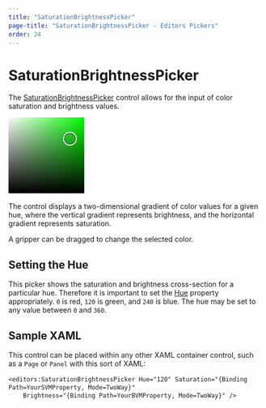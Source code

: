 ```yaml
---
title: "SaturationBrightnessPicker"
page-title: "SaturationBrightnessPicker - Editors Pickers"
order: 24
---
```

# SaturationBrightnessPicker

The [SaturationBrightnessPicker](xref:@ActiproUIRoot.Controls.Editors.SaturationBrightnessPicker) control allows for the input of color saturation and brightness values.

![Screenshot](../images/saturationbrightness.png)

The control displays a two-dimensional gradient of color values for a given hue, where the vertical gradient represents brightness, and the horizontal gradient represents saturation.

A gripper can be dragged to change the selected color.

## Setting the Hue

This picker shows the saturation and brightness cross-section for a particular hue.  Therefore it is important to set the [Hue](xref:@ActiproUIRoot.Controls.Editors.SaturationBrightnessPicker.Hue) property appropriately. `0` is red, `120` is green, and `240` is blue.  The hue may be set to any value between `0` and `360`.

## Sample XAML

This control can be placed within any other XAML container control, such as a `Page` or `Panel` with this sort of XAML:

```xaml
<editors:SaturationBrightnessPicker Hue="120" Saturation="{Binding Path=YourSVMProperty, Mode=TwoWay}"
	Brightness="{Binding Path=YourBVMProperty, Mode=TwoWay}" />
```
